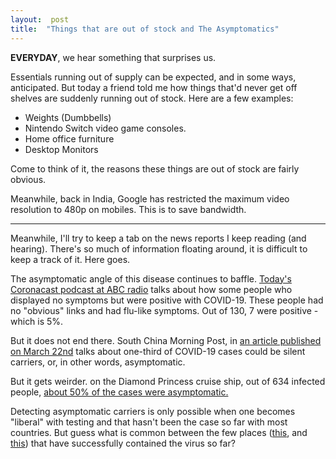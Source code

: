 ```yaml
---  
layout:  post
title:  "Things that are out of stock and The Asymptomatics"
---
```


**EVERYDAY**, we hear something that surprises us. 

Essentials running out of supply can be expected, and in some ways, anticipated.  But today a friend told me how things that'd never get off shelves are suddenly running out of stock. Here are a few examples:

 - Weights (Dumbbells) 
 - Nintendo Switch video game consoles.
 - Home office furniture
 - Desktop Monitors

Come to think of it, the reasons these things are out of stock are fairly obvious. 

Meanwhile, back in India, Google has restricted the maximum video resolution to 480p on mobiles. This is to save bandwidth. 

****
Meanwhile, I'll try to keep a tab on the news reports I keep reading (and hearing). There's so much of information floating around, it is difficult to keep a track of it. Here goes.

 The asymptomatic angle of this disease continues to baffle. [Today's Coronacast podcast at ABC radio](https://www.abc.net.au/radio/programs/coronacast/under-the-radar-how-much-coronavirus-is-really-out-there/12112066) talks about how some people who displayed no symptoms but were positive with COVID-19. These people had no "obvious" links and had flu-like symptoms. Out of 130, 7 were positive - which is 5%. 

But it does not end there. South China Morning Post, in [an article published on March 22nd](https://www.scmp.com/news/china/society/article/3076323/third-coronavirus-cases-may-be-silent-carriers-classified) talks about one-third of COVID-19 cases could be silent carriers, or, in other words, asymptomatic.

But it gets weirder. on the Diamond Princess cruise ship, out of 634 infected people, [about 50% of the cases were asymptomatic.](https://www.eurosurveillance.org/content/10.2807/1560-7917.ES.2020.25.10.2000180) 

Detecting asymptomatic carriers is only possible when one becomes "liberal" with testing and that hasn't been the case so far with most countries. But guess what is common between the few places ([this](https://www.itv.com/news/2020-03-31/how-south-korea-created-the-world-s-most-ambitious-coronavirus-testing-programme/), and [this](https://www.abc.net.au/news/2020-03-21/one-italian-town-is-bucking-the-countrys-coronavirus-curve/12075048)) that have successfully contained the virus so far? 

